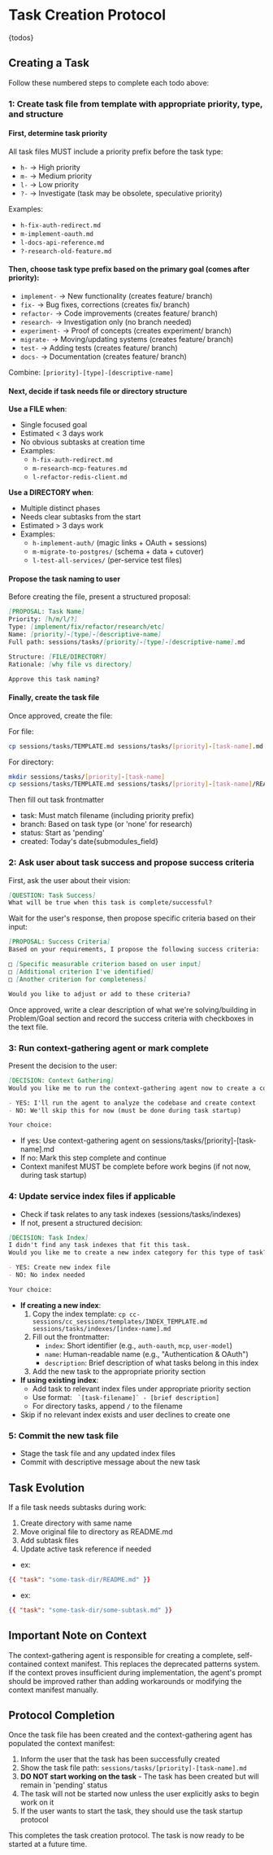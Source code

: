 # Task Creation Protocol

{todos}

## Creating a Task
Follow these numbered steps to complete each todo above:

### 1: Create task file from template with appropriate priority, type, and structure

#### First, determine task priority
All task files MUST include a priority prefix before the task type:

- `h-` → High priority
- `m-` → Medium priority  
- `l-` → Low priority
- `?-` → Investigate (task may be obsolete, speculative priority)

Examples:
- `h-fix-auth-redirect.md`
- `m-implement-oauth.md`
- `l-docs-api-reference.md`
- `?-research-old-feature.md`

#### Then, choose task type prefix based on the primary goal (comes after priority):

- `implement-` → New functionality (creates feature/ branch)
- `fix-` → Bug fixes, corrections (creates fix/ branch)  
- `refactor-` → Code improvements (creates feature/ branch)
- `research-` → Investigation only (no branch needed)
- `experiment-` → Proof of concepts (creates experiment/ branch)
- `migrate-` → Moving/updating systems (creates feature/ branch)
- `test-` → Adding tests (creates feature/ branch)
- `docs-` → Documentation (creates feature/ branch)

Combine: `[priority]-[type]-[descriptive-name]`

#### Next, decide if task needs file or directory structure

**Use a FILE when**:
- Single focused goal
- Estimated < 3 days work
- No obvious subtasks at creation time
- Examples:
  - `h-fix-auth-redirect.md`
  - `m-research-mcp-features.md`
  - `l-refactor-redis-client.md`

**Use a DIRECTORY when**:
- Multiple distinct phases
- Needs clear subtasks from the start
- Estimated > 3 days work
- Examples:
  - `h-implement-auth/` (magic links + OAuth + sessions)
  - `m-migrate-to-postgres/` (schema + data + cutover)
  - `l-test-all-services/` (per-service test files)

#### Propose the task naming to user

Before creating the file, present a structured proposal:

```markdown
[PROPOSAL: Task Name]
Priority: [h/m/l/?]
Type: [implement/fix/refactor/research/etc]
Name: [priority]-[type]-[descriptive-name]
Full path: sessions/tasks/[priority]-[type]-[descriptive-name].md

Structure: [FILE/DIRECTORY]
Rationale: [why file vs directory]

Approve this task naming?
```

#### Finally, create the task file
Once approved, create the file:

For file:
```bash
cp sessions/tasks/TEMPLATE.md sessions/tasks/[priority]-[task-name].md
```
For directory:
```bash
mkdir sessions/tasks/[priority]-[task-name]
cp sessions/tasks/TEMPLATE.md sessions/tasks/[priority]-[task-name]/README.md
```

Then fill out task frontmatter
  - task: Must match filename (including priority prefix)
  - branch: Based on task type (or 'none' for research)
  - status: Start as 'pending'
  - created: Today's date{submodules_field}

### 2: Ask user about task success and propose success criteria

First, ask the user about their vision:

```markdown
[QUESTION: Task Success]
What will be true when this task is complete/successful?
```

Wait for the user's response, then propose specific criteria based on their input:

```markdown
[PROPOSAL: Success Criteria]
Based on your requirements, I propose the following success criteria:

□ [Specific measurable criterion based on user input]
□ [Additional criterion I've identified]
□ [Another criterion for completeness]

Would you like to adjust or add to these criteria?
```

Once approved, write a clear description of what we're solving/building in Problem/Goal section and record the success criteria with checkboxes in the text file.

### 3: Run context-gathering agent or mark complete

Present the decision to the user:

```markdown
[DECISION: Context Gathering]
Would you like me to run the context-gathering agent now to create a comprehensive context manifest?

- YES: I'll run the agent to analyze the codebase and create context
- NO: We'll skip this for now (must be done during task startup)

Your choice:
```

  - If yes: Use context-gathering agent on sessions/tasks/[priority]-[task-name].md
  - If no: Mark this step complete and continue
  - Context manifest MUST be complete before work begins (if not now, during task startup)

### 4: Update service index files if applicable
  - Check if task relates to any task indexes (sessions/tasks/indexes)
  - If not, present a structured decision:

```markdown
[DECISION: Task Index]
I didn't find any task indexes that fit this task.
Would you like me to create a new index category for this type of task?

- YES: Create new index file
- NO: No index needed

Your choice:
```

  - **If creating a new index**:
    1. Copy the index template: `cp cc-sessions/cc_sessions/templates/INDEX_TEMPLATE.md sessions/tasks/indexes/[index-name].md`
    2. Fill out the frontmatter:
       - `index`: Short identifier (e.g., `auth-oauth`, `mcp`, `user-model`)
       - `name`: Human-readable name (e.g., "Authentication & OAuth")
       - `description`: Brief description of what tasks belong in this index
    3. Add the new task to the appropriate priority section
  - **If using existing index**:
    - Add task to relevant index files under appropriate priority section
    - Use format: `` `[task-filename]` - [brief description]``
    - For directory tasks, append `/` to the filename
  - Skip if no relevant index exists and user declines to create one

### 5: Commit the new task file
- Stage the task file and any updated index files
- Commit with descriptive message about the new task


## Task Evolution

If a file task needs subtasks during work:
1. Create directory with same name
2. Move original file to directory as README.md
3. Add subtask files
4. Update active task reference if needed
  - ex:
  ```json
  {{ "task": "some-task-dir/README.md" }}
  ```
  - ex:
  ```json
  {{ "task": "some-task-dir/some-subtask.md" }}
  ```

## Important Note on Context

The context-gathering agent is responsible for creating a complete, self-contained context manifest. This replaces the deprecated patterns system. If the context proves insufficient during implementation, the agent's prompt should be improved rather than adding workarounds or modifying the context manifest manually.

## Protocol Completion

Once the task file has been created and the context-gathering agent has populated the context manifest:

1. Inform the user that the task has been successfully created
2. Show the task file path: `sessions/tasks/[priority]-[task-name].md`
3. **DO NOT start working on the task** - The task has been created but will remain in 'pending' status
4. The task will not be started now unless the user explicitly asks to begin work on it
5. If the user wants to start the task, they should use the task startup protocol

This completes the task creation protocol. The task is now ready to be started at a future time.
